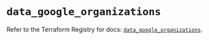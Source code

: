 # `data_google_organizations`

Refer to the Terraform Registry for docs: [`data_google_organizations`](https://registry.terraform.io/providers/hashicorp/google/6.34.1/docs/data-sources/organizations).

